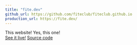 ```yaml
---
title: "fite.dev"
github_url: https://github.com/fiteclub/fiteclub.github.io
production_url: https://fite.dev/
---
```

This website! Yes, this one!<br>
[See it live!](https://fite.dev/)
[Source code](https://github.com/fiteclub/fiteclub.github.io)
